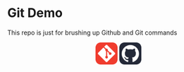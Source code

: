 # Git Demo

This repo is just for brushing up Github and Git commands 
<p align="center">
  <img src = "https://raw.githubusercontent.com/tandpfun/skill-icons/main/icons/Git.svg" height="50"> 
  <img src = "https://raw.githubusercontent.com/tandpfun/skill-icons/main/icons/Github-Dark.svg" height="50">
</p>
